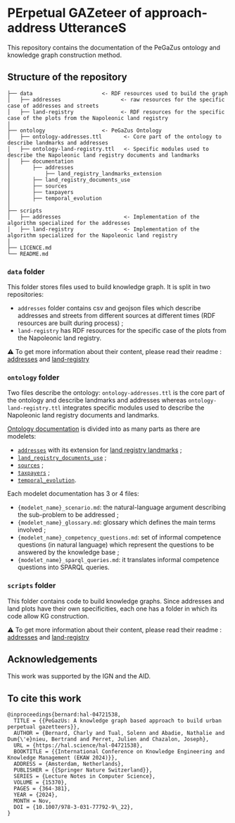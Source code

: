 # PErpetual GAZeteer of approach-address UtteranceS

This repository contains the documentation of the PeGaZus ontology and knowledge graph construction method. 

## Structure of the repository
```
├── data                      <- RDF resources used to build the graph
│   ├── addresses                   <- raw resources for the specific case of addresses and streets
│   ├── land-registry               <- RDF resources for the specific case of the plots from the Napoleonic land registry
│
├── ontology                  <- PeGaZus Ontology
│   ├── ontology-addresses.ttl       <- Core part of the ontology to describe landmarks and addresses
│   ├── ontology-land-registry.ttl   <- Specific modules used to describe the Napoleonic land registry documents and landmarks
│   ├── documentation
│       ├── addresses
│           ├── land_registry_landmarks_extension
│       ├── land_registry_documents_use
│       ├── sources
│       ├── taxpayers
│       ├── temporal_evolution
│
├── scripts
│   ├── addresses                    <- Implementation of the algorithm specialized for the addresses
│   ├── land-registry                <- Implementation of the algorithm specialized for the Napoleonic land registry
│
├── LICENCE.md
└── README.md
```

### `data` folder

This folder stores files used to build knowledge graph. It is split in two repositories:
* `addresses` folder contains csv and geojson files which describe addresses and streets from different sources at different times (RDF resources are built during process) ;
* `land-registry` has RDF resources for the specific case of the plots from the Napoleonic land registry.

⚠️ To get more information about their content, please read their readme : [addresses](data/addresses/README.md) and [land-registry](data/land-registry/README.md)

### `ontology` folder
Two files describe the ontology: `ontology-addresses.ttl` is the core part of the ontology and describe landmarks and addresses whereas `ontology-land-registry.ttl` integrates specific modules used to describe the Napoleonic land registry documents and landmarks.

[Ontology documentation](ontology/documentation) is divided into as many parts as there are modelets:
* [`addresses`](ontology/documentation/addresses) with its extension for [land registry landmarks](ontology/documentation/addresses/land_registry_landmarks_extension) ;
* [`land_registry_documents_use`](ontology/documentation/land_registry_documents_use) ;
* [`sources`](ontology/documentation/sources) ;
* [`taxpayers`](ontology/documentation/taxpayers) ;
* [`temporal_evolution`](ontology/documentation/temporal_evolution).

Each modelet documentation has 3 or 4 files:
* `{modelet_name}_scenario.md`: the natural-language argument describing the sub-problem to be addressed ;
* `{modelet_name}_glossary.md`: glossary which defines the main terms involved ;
* `{modelet_name}_competency_questions.md`: set of informal competence questions (in natural language) which represent the questions to be answered by the knowledge base ;
* `{modelet_name}_sparql_queries.md`: it translates informal competence questions into SPARQL queries.
 
### `scripts` folder
This folder contains code to build knowledge graphs. Since addresses and land plots have their own specificities, each one has a folder in which its code allow KG construction.

⚠️ To get more information about their content, please read their readme : [addresses](scripts/addresses/README.md) and [land-registry](scripts/land-registry/README.md)

## Acknowledgements
This work was supported by the IGN and the AID.

## To cite this work
```
@inproceedings{bernard:hal-04721538,
  TITLE = {{PeGazUs: A knowledge graph based approach to build urban perpetual gazetteers}},
  AUTHOR = {Bernard, Charly and Tual, Solenn and Abadie, Nathalie and Dum{\'e}nieu, Bertrand and Perret, Julien and Chazalon, Joseph},
  URL = {https://hal.science/hal-04721538},
  BOOKTITLE = {{International Conference on Knowledge Engineering and Knowledge Management (EKAW 2024)}},
  ADDRESS = {Amsterdam, Netherlands},
  PUBLISHER = {{Springer Nature Switzerland}},
  SERIES = {Lecture Notes in Computer Science},
  VOLUME = {15370},
  PAGES = {364-381},
  YEAR = {2024},
  MONTH = Nov,
  DOI = {10.1007/978-3-031-77792-9\_22},
}
```